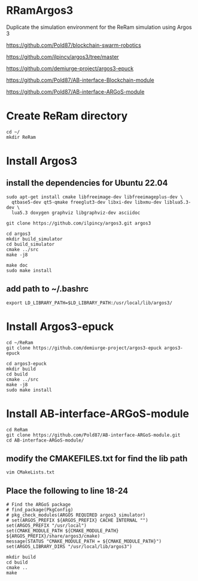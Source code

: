 # RRamArgos3
Duplicate the simulation environment for the ReRam simulation using Argos 3

https://github.com/Pold87/blockchain-swarm-robotics

https://github.com/ilpincy/argos3/tree/master

https://github.com/demiurge-project/argos3-epuck

https://github.com/Pold87/AB-interface-Blockchain-module

https://github.com/Pold87/AB-interface-ARGoS-module

# Create ReRam directory 
```
cd ~/
mkdir ReRam
```

# Install Argos3
## install the dependencies for Ubuntu 22.04
```
sudo apt-get install cmake libfreeimage-dev libfreeimageplus-dev \
  qtbase5-dev qt5-qmake freeglut3-dev libxi-dev libxmu-dev liblua5.3-dev \
  lua5.3 doxygen graphviz libgraphviz-dev asciidoc
```

```
git clone https://github.com/ilpincy/argos3.git argos3
```
```
cd argos3
mkdir build_simulator
cd build_simulator
cmake ../src
make -j8
```
```
make doc
sudo make install
```
## add path to ~/.bashrc
```
export LD_LIBRARY_PATH=$LD_LIBRARY_PATH:/usr/local/lib/argos3/
```

# Install Argos3-epuck
```
cd ~/ReRam
git clone https://github.com/demiurge-project/argos3-epuck argos3-epuck
```

```
cd argos3-epuck
mkdir build
cd build
cmake ../src
make -j8
sudo make install
```

# Install AB-interface-ARGoS-module
```
cd ReRam
git clone https://github.com/Pold87/AB-interface-ARGoS-module.git
cd AB-interface-ARGoS-module/
```
## modify the CMAKEFILES.txt for find the lib path
```
vim CMakeLists.txt
```
## Place the following to line 18-24
```
# Find the ARGoS package
# find_package(PkgConfig)
# pkg_check_modules(ARGOS REQUIRED argos3_simulator)
# set(ARGOS_PREFIX ${ARGOS_PREFIX} CACHE INTERNAL "")
set(ARGOS_PREFIX "/usr/local")
set(CMAKE_MODULE_PATH ${CMAKE_MODULE_PATH} ${ARGOS_PREFIX}/share/argos3/cmake)
message(STATUS "CMAKE_MODULE_PATH = ${CMAKE_MODULE_PATH}")
set(ARGOS_LIBRARY_DIRS "/usr/local/lib/argos3")
```

```
mkdir build
cd build
cmake ..
make
```
